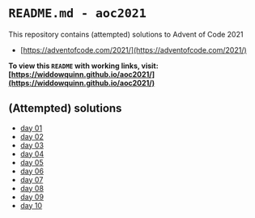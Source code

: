 # `README.md - aoc2021`

This repository contains (attempted) solutions to Advent of Code 2021

- [https://adventofcode.com/2021/](https://adventofcode.com/2021/)

**To view this `README` with working links, visit: [https://widdowquinn.github.io/aoc2021/](https://widdowquinn.github.io/aoc2021/)**

## (Attempted) solutions

- [day 01](./day01.html)
- [day 02](./day02.html)
- [day 03](./day03.html)
- [day 04](./day04.html)
- [day 05](./day05.html)
- [day 06](./day06.html)
- [day 07](./day07.html)
- [day 08](./day08.html)
- [day 09](./day09.html)
- [day 10](./day10.html)
